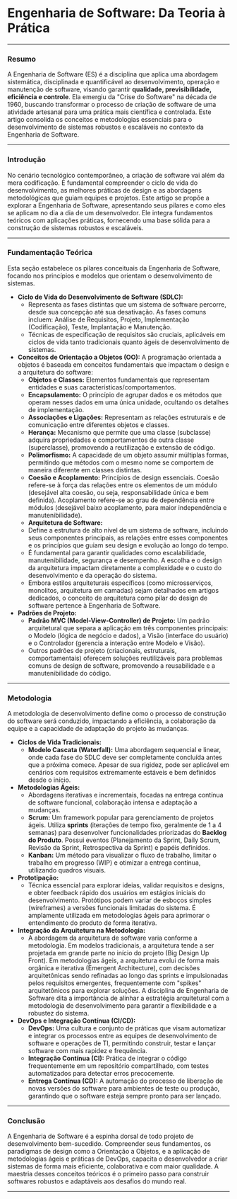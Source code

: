 # Engenharia de Software: Da Teoria à Prática

---

### **Resumo**

A Engenharia de Software (ES) é a disciplina que aplica uma abordagem sistemática, disciplinada e quantificável ao desenvolvimento, operação e manutenção de software, visando garantir **qualidade, previsibilidade, eficiência e controle**. Ela emergiu da "Crise do Software" na década de 1960, buscando transformar o processo de criação de software de uma atividade artesanal para uma prática mais científica e controlada. Este artigo consolida os conceitos e metodologias essenciais para o desenvolvimento de sistemas robustos e escaláveis no contexto da Engenharia de Software.

---

### **Introdução**

No cenário tecnológico contemporâneo, a criação de software vai além da mera codificação. É fundamental compreender o ciclo de vida do desenvolvimento, as melhores práticas de design e as abordagens metodológicas que guiam equipes e projetos. Este artigo se propõe a explorar a Engenharia de Software, apresentando seus pilares e como eles se aplicam no dia a dia de um desenvolvedor. Ele integra fundamentos teóricos com aplicações práticas, fornecendo uma base sólida para a construção de sistemas robustos e escaláveis.

---

### **Fundamentação Teórica**

Esta seção estabelece os pilares conceituais da Engenharia de Software, focando nos princípios e modelos que orientam o desenvolvimento de sistemas.

* **Ciclo de Vida do Desenvolvimento de Software (SDLC):**
    * Representa as fases distintas que um sistema de software percorre, desde sua concepção até sua desativação. As fases comuns incluem: Análise de Requisitos, Projeto, Implementação (Codificação), Teste, Implantação e Manutenção.
    * Técnicas de especificação de requisitos são cruciais, aplicáveis em ciclos de vida tanto tradicionais quanto ágeis de desenvolvimento de sistemas.
* **Conceitos de Orientação a Objetos (OO):** A programação orientada a objetos é baseada em conceitos fundamentais que impactam o design e a arquitetura do software:
    * **Objetos e Classes:** Elementos fundamentais que representam entidades e suas características/comportamentos.
    * **Encapsulamento:** O princípio de agrupar dados e os métodos que operam nesses dados em uma única unidade, ocultando os detalhes de implementação.
    * **Associações e Ligações:** Representam as relações estruturais e de comunicação entre diferentes objetos e classes.
    * **Herança:** Mecanismo que permite que uma classe (subclasse) adquira propriedades e comportamentos de outra classe (superclasse), promovendo a reutilização e extensão de código.
    * **Polimorfismo:** A capacidade de um objeto assumir múltiplas formas, permitindo que métodos com o mesmo nome se comportem de maneira diferente em classes distintas.
    * **Coesão e Acoplamento:** Princípios de design essenciais. Coesão refere-se à força das relações entre os elementos de um módulo (desejável alta coesão, ou seja, responsabilidade única e bem definida). Acoplamento refere-se ao grau de dependência entre módulos (desejável baixo acoplamento, para maior independência e manutenibilidade).
    * **Arquitetura de Software:**
    * Define a estrutura de alto nível de um sistema de software, incluindo seus componentes principais, as relações entre esses componentes e os princípios que guiam seu design e evolução ao longo do tempo.
    * É fundamental para garantir qualidades como escalabilidade, manutenibilidade, segurança e desempenho. A escolha e o design da arquitetura impactam diretamente a complexidade e o custo do desenvolvimento e da operação do sistema.
    * Embora estilos arquiteturais específicos (como microsserviços, monolitos, arquitetura em camadas) sejam detalhados em artigos dedicados, o conceito de arquitetura como pilar do design de software pertence à Engenharia de Software.
* **Padrões de Projeto:**
    * **Padrão MVC (Model-View-Controller) de Projeto:** Um padrão arquitetural que separa a aplicação em três componentes principais: o Modelo (lógica de negócio e dados), a Visão (interface do usuário) e o Controlador (gerencia a interação entre Modelo e Visão).
    * Outros padrões de projeto (criacionais, estruturais, comportamentais) oferecem soluções reutilizáveis para problemas comuns de design de software, promovendo a reusabilidade e a manutenibilidade do código.

---

### **Metodologia**

A metodologia de desenvolvimento define como o processo de construção do software será conduzido, impactando a eficiência, a colaboração da equipe e a capacidade de adaptação do projeto às mudanças.

* **Ciclos de Vida Tradicionais:**
    * **Modelo Cascata (Waterfall):** Uma abordagem sequencial e linear, onde cada fase do SDLC deve ser completamente concluída antes que a próxima comece. Apesar de sua rigidez, pode ser aplicável em cenários com requisitos extremamente estáveis e bem definidos desde o início.
* **Metodologias Ágeis:**
    * Abordagens iterativas e incrementais, focadas na entrega contínua de software funcional, colaboração intensa e adaptação a mudanças.
    * **Scrum:** Um framework popular para gerenciamento de projetos ágeis. Utiliza **sprints** (iterações de tempo fixo, geralmente de 1 a 4 semanas) para desenvolver funcionalidades priorizadas do **Backlog do Produto**. Possui eventos (Planejamento da Sprint, Daily Scrum, Revisão da Sprint, Retrospectiva da Sprint) e papéis definidos.
    * **Kanban:** Um método para visualizar o fluxo de trabalho, limitar o trabalho em progresso (WIP) e otimizar a entrega contínua, utilizando quadros visuais.
* **Prototipação:**
    * Técnica essencial para explorar ideias, validar requisitos e designs, e obter feedback rápido dos usuários em estágios iniciais do desenvolvimento. Protótipos podem variar de esboços simples (wireframes) a versões funcionais limitadas do sistema. É amplamente utilizada em metodologias ágeis para aprimorar o entendimento do produto de forma iterativa.
* **Integração da Arquitetura na Metodologia:**
    * A abordagem da arquitetura de software varia conforme a metodologia. Em modelos tradicionais, a arquitetura tende a ser projetada em grande parte no início do projeto (Big Design Up Front). Em metodologias ágeis, a arquitetura evolui de forma mais orgânica e iterativa (Emergent Architecture), com decisões arquitetônicas sendo refinadas ao longo das sprints e impulsionadas pelos requisitos emergentes, frequentemente com "spikes" arquitetônicos para explorar soluções. A disciplina de Engenharia de Software dita a importância de alinhar a estratégia arquitetural com a metodologia de desenvolvimento para garantir a flexibilidade e a robustez do sistema.
* **DevOps e Integração Contínua (CI/CD):**
    * **DevOps:** Uma cultura e conjunto de práticas que visam automatizar e integrar os processos entre as equipes de desenvolvimento de software e operações de TI, permitindo construir, testar e lançar software com mais rapidez e frequência.
    * **Integração Contínua (CI):** Prática de integrar o código frequentemente em um repositório compartilhado, com testes automatizados para detectar erros precocemente.
    * **Entrega Contínua (CD):** A automação do processo de liberação de novas versões do software para ambientes de teste ou produção, garantindo que o software esteja sempre pronto para ser lançado.

---

### **Conclusão**

A Engenharia de Software é a espinha dorsal de todo projeto de desenvolvimento bem-sucedido. Compreender seus fundamentos, os paradigmas de design como a Orientação a Objetos, e a aplicação de metodologias ágeis e práticas de DevOps, capacita o desenvolvedor a criar sistemas de forma mais eficiente, colaborativa e com maior qualidade. A maestria desses conceitos teóricos é o primeiro passo para construir softwares robustos e adaptáveis aos desafios do mundo real.

---